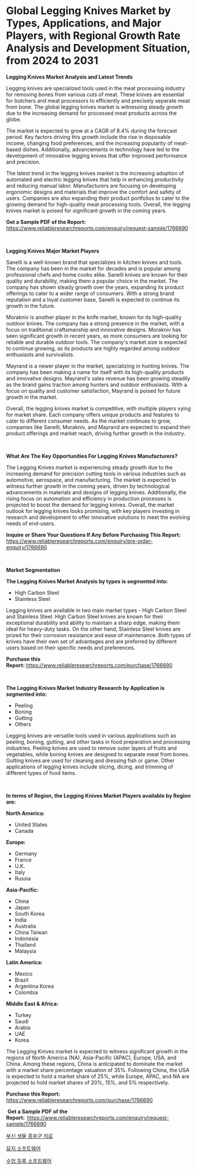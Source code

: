 <p><h1>Global Legging Knives Market by Types, Applications, and Major Players, with Regional Growth Rate Analysis and Development Situation, from 2024 to 2031</h1></p><p><strong>Legging Knives Market Analysis and Latest Trends</strong></p>
<p><p>Legging knives are specialized tools used in the meat processing industry for removing bones from various cuts of meat. These knives are essential for butchers and meat processors to efficiently and precisely separate meat from bone. The global legging knives market is witnessing steady growth due to the increasing demand for processed meat products across the globe.</p><p>The market is expected to grow at a CAGR of 8.4% during the forecast period. Key factors driving this growth include the rise in disposable income, changing food preferences, and the increasing popularity of meat-based dishes. Additionally, advancements in technology have led to the development of innovative legging knives that offer improved performance and precision.</p><p>The latest trend in the legging knives market is the increasing adoption of automated and electric legging knives that help in enhancing productivity and reducing manual labor. Manufacturers are focusing on developing ergonomic designs and materials that improve the comfort and safety of users. Companies are also expanding their product portfolios to cater to the growing demand for high-quality meat processing tools. Overall, the legging knives market is poised for significant growth in the coming years.</p></p>
<p><strong>Get a Sample PDF of the Report:&nbsp;</strong> <a href="https://www.reliableresearchreports.com/enquiry/request-sample/1766690">https://www.reliableresearchreports.com/enquiry/request-sample/1766690</a></p>
<p>&nbsp;</p>
<p><strong>Legging Knives Major Market Players</strong></p>
<p><p>Sanelli is a well-known brand that specializes in kitchen knives and tools. The company has been in the market for decades and is popular among professional chefs and home cooks alike. Sanelli knives are known for their quality and durability, making them a popular choice in the market. The company has shown steady growth over the years, expanding its product offerings to cater to a wider range of consumers. With a strong brand reputation and a loyal customer base, Sanelli is expected to continue its growth in the future.</p><p>Morakniv is another player in the knife market, known for its high-quality outdoor knives. The company has a strong presence in the market, with a focus on traditional craftsmanship and innovative designs. Morakniv has seen significant growth in recent years, as more consumers are looking for reliable and durable outdoor tools. The company's market size is expected to continue growing, as its products are highly regarded among outdoor enthusiasts and survivalists.</p><p>Mayrand is a newer player in the market, specializing in hunting knives. The company has been making a name for itself with its high-quality products and innovative designs. Mayrand's sales revenue has been growing steadily as the brand gains traction among hunters and outdoor enthusiasts. With a focus on quality and customer satisfaction, Mayrand is poised for future growth in the market.</p><p>Overall, the legging knives market is competitive, with multiple players vying for market share. Each company offers unique products and features to cater to different consumer needs. As the market continues to grow, companies like Sanelli, Morakniv, and Mayrand are expected to expand their product offerings and market reach, driving further growth in the industry.</p></p>
<p>&nbsp;</p>
<p><strong>What Are The Key Opportunities For Legging Knives Manufacturers?</strong></p>
<p><p>The Legging Knives market is experiencing steady growth due to the increasing demand for precision cutting tools in various industries such as automotive, aerospace, and manufacturing. The market is expected to witness further growth in the coming years, driven by technological advancements in materials and designs of legging knives. Additionally, the rising focus on automation and efficiency in production processes is projected to boost the demand for legging knives. Overall, the market outlook for legging knives looks promising, with key players investing in research and development to offer innovative solutions to meet the evolving needs of end-users.</p></p>
<p><strong>Inquire or Share Your Questions If Any Before Purchasing This Report:</strong> <a href="https://www.reliableresearchreports.com/enquiry/pre-order-enquiry/1766690">https://www.reliableresearchreports.com/enquiry/pre-order-enquiry/1766690</a></p>
<p>&nbsp;</p>
<p><strong>Market Segmentation</strong></p>
<p><strong>The Legging Knives Market Analysis by types is segmented into:</strong></p>
<p><ul><li>High Carbon Steel</li><li>Stainless Steel</li></ul></p>
<p><p>Legging knives are available in two main market types - High Carbon Steel and Stainless Steel. High Carbon Steel knives are known for their exceptional durability and ability to maintain a sharp edge, making them ideal for heavy-duty tasks. On the other hand, Stainless Steel knives are prized for their corrosion resistance and ease of maintenance. Both types of knives have their own set of advantages and are preferred by different users based on their specific needs and preferences.</p></p>
<p><strong>Purchase this Report:&nbsp;</strong><a href="https://www.reliableresearchreports.com/purchase/1766690">https://www.reliableresearchreports.com/purchase/1766690</a></p>
<p>&nbsp;</p>
<p><strong>The Legging Knives Market Industry Research by Application is segmented into:</strong></p>
<p><ul><li>Peeling</li><li>Boning</li><li>Gutting</li><li>Others</li></ul></p>
<p><p>Legging knives are versatile tools used in various applications such as peeling, boning, gutting, and other tasks in food preparation and processing industries. Peeling knives are used to remove outer layers of fruits and vegetables, while boning knives are designed to separate meat from bones. Gutting knives are used for cleaning and dressing fish or game. Other applications of legging knives include slicing, dicing, and trimming of different types of food items.</p></p>
<p>&nbsp;</p>
<p><strong>In terms of Region, the Legging Knives Market Players available by Region are:</strong></p>
<p>
    <p> <strong> North America: </strong>
        <ul>
            <li>United States</li>
            <li>Canada</li>
        </ul>
        </p> 
    <p> <strong> Europe: </strong>
        <ul>
            <li>Germany</li>
            <li>France</li>
            <li>U.K.</li>
            <li>Italy</li>
            <li>Russia</li>
        </ul>
        </p> 
    <p> <strong> Asia-Pacific: </strong>
        <ul>
            <li>China</li>
            <li>Japan</li>
            <li>South Korea</li>
            <li>India</li>
            <li>Australia</li>
            <li>China Taiwan</li>
            <li>Indonesia</li>
            <li>Thailand</li>
            <li>Malaysia</li>
        </ul>
        </p> 
    <p> <strong> Latin America: </strong>
        <ul>
            <li>Mexico</li>
            <li>Brazil</li>
            <li>Argentina Korea</li>
            <li>Colombia</li>
        </ul>
        </p> 
    <p> <strong> Middle East & Africa: </strong>
        <ul>
            <li>Turkey</li>
            <li>Saudi</li>
            <li>Arabia</li>
            <li>UAE</li>
            <li>Korea</li>
        </ul>
    </p>
    </p>
<p><p>The Legging Knives market is expected to witness significant growth in the regions of North America (NA), Asia-Pacific (APAC), Europe, USA, and China. Among these regions, China is anticipated to dominate the market with a market share percentage valuation of 35%. Following China, the USA is expected to hold a market share of 25%, while Europe, APAC, and NA are projected to hold market shares of 20%, 15%, and 5% respectively.</p></p>
<p><strong>Purchase this Report: </strong><a href="https://www.reliableresearchreports.com/purchase/1766690">https://www.reliableresearchreports.com/purchase/1766690</a></p>
<p>&nbsp;<strong>Get a Sample PDF of the Report:&nbsp;&nbsp;</strong><a href="https://www.reliableresearchreports.com/enquiry/request-sample/1766690">https://www.reliableresearchreports.com/enquiry/request-sample/1766690</a></p>
<p><strong></strong></p>
<p><p><a href="https://github.com/Madalyell456456/Market-Research-Report-List-1/blob/main/23242486129.md">부신 생물 증후군 치료</a></p><p><a href="https://github.com/lzrvbyqzftro57/Market-Research-Report-List-1/blob/main/36717536127.md">묘지 소프트웨어</a></p><p><a href="https://github.com/vs019sa3m8x/Market-Research-Report-List-1/blob/main/68996426128.md">수업 등록 소프트웨어</a></p></p>